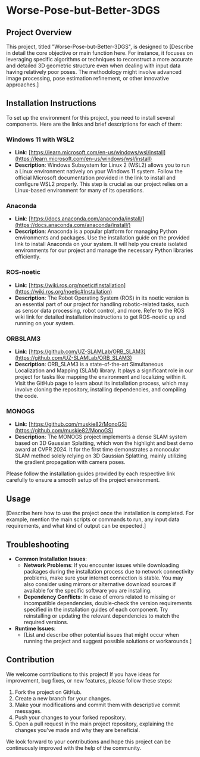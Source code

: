 # Worse-Pose-but-Better-3DGS

## Project Overview
This project, titled "Worse-Pose-but-Better-3DGS", is designed to [Describe in detail the core objective or main function here. For instance, it focuses on leveraging specific algorithms or techniques to reconstruct a more accurate and detailed 3D geometric structure even when dealing with input data having relatively poor poses. The methodology might involve advanced image processing, pose estimation refinement, or other innovative approaches.]

## Installation Instructions
To set up the environment for this project, you need to install several components. Here are the links and brief descriptions for each of them:

### Windows 11 with WSL2
- **Link**: [https://learn.microsoft.com/en-us/windows/wsl/install](https://learn.microsoft.com/en-us/windows/wsl/install)
- **Description**: Windows Subsystem for Linux 2 (WSL2) allows you to run a Linux environment natively on your Windows 11 system. Follow the official Microsoft documentation provided in the link to install and configure WSL2 properly. This step is crucial as our project relies on a Linux-based environment for many of its operations.

### Anaconda
- **Link**: [https://docs.anaconda.com/anaconda/install/](https://docs.anaconda.com/anaconda/install/)
- **Description**: Anaconda is a popular platform for managing Python environments and packages. Use the installation guide on the provided link to install Anaconda on your system. It will help you create isolated environments for our project and manage the necessary Python libraries efficiently.

### ROS-noetic
- **Link**: [https://wiki.ros.org/noetic#Installation](https://wiki.ros.org/noetic#Installation)
- **Description**: The Robot Operating System (ROS) in its noetic version is an essential part of our project for handling robotic-related tasks, such as sensor data processing, robot control, and more. Refer to the ROS wiki link for detailed installation instructions to get ROS-noetic up and running on your system.

### ORBSLAM3
- **Link**: [https://github.com/UZ-SLAMLab/ORB_SLAM3](https://github.com/UZ-SLAMLab/ORB_SLAM3)
- **Description**: ORB_SLAM3 is a state-of-the-art Simultaneous Localization and Mapping (SLAM) library. It plays a significant role in our project for tasks like mapping the environment and localizing within it. Visit the GitHub page to learn about its installation process, which may involve cloning the repository, installing dependencies, and compiling the code.

### MONOGS
- **Link**: [https://github.com/muskie82/MonoGS](https://github.com/muskie82/MonoGS)
- **Description**: The MONOGS project implements a dense SLAM system based on 3D Gaussian Splatting, which won the highlight and best demo award at CVPR 2024. It for the first time demonstrates a monocular SLAM method solely relying on 3D Gaussian Splatting, mainly utilizing the gradient propagation with camera poses.

Please follow the installation guides provided by each respective link carefully to ensure a smooth setup of the project environment.

## Usage
[Describe here how to use the project once the installation is completed. For example, mention the main scripts or commands to run, any input data requirements, and what kind of output can be expected.]

## Troubleshooting
- **Common Installation Issues**:
    - **Network Problems**: If you encounter issues while downloading packages during the installation process due to network connectivity problems, make sure your internet connection is stable. You may also consider using mirrors or alternative download sources if available for the specific software you are installing.
    - **Dependency Conflicts**: In case of errors related to missing or incompatible dependencies, double-check the version requirements specified in the installation guides of each component. Try reinstalling or updating the relevant dependencies to match the required versions.
- **Runtime Issues**:
    - [List and describe other potential issues that might occur when running the project and suggest possible solutions or workarounds.]

## Contribution
We welcome contributions to this project! If you have ideas for improvement, bug fixes, or new features, please follow these steps:
1. Fork the project on GitHub.
2. Create a new branch for your changes.
3. Make your modifications and commit them with descriptive commit messages.
4. Push your changes to your forked repository.
5. Open a pull request in the main project repository, explaining the changes you've made and why they are beneficial.

We look forward to your contributions and hope this project can be continuously improved with the help of the community.
